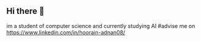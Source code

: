 ## Hi there 👋
im a student of computer science and currently studying AI
#advise me on https://www.linkedin.com/in/hoorain-adnan08/
<!--
**hoorain-08/hoorain-08** is a ✨ _special_ ✨ repository because its `README.md` (this file) appears on your GitHub profile.
i can do beginners coding in c++
Here are some ideas to get you started:

- 🔭 I’m currently working on ...
- 🌱 I’m currently learning ...
- 👯 I’m looking to collaborate on ...
- 🤔 I’m looking for help with ...
- 💬 Ask me about ...
- 📫 How to reach me: ...
- 😄 Pronouns: ...
- ⚡ Fun fact: ...
-->
